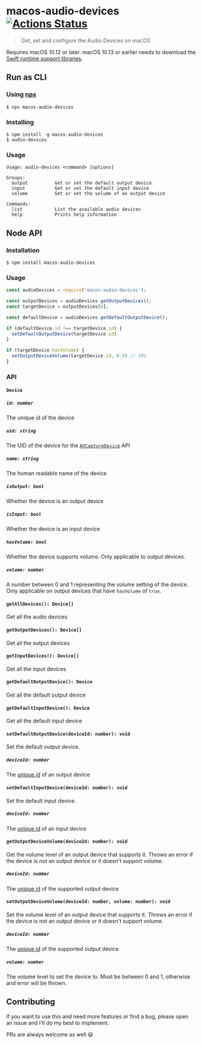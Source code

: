 # macos-audio-devices [![Actions Status](https://github.com/karaggeorge/macos-audio-devices/workflows/Node%20CI/badge.svg)](https://github.com/karaggeorge/macos-audio-devices/actions)


> Get, set and configure the Audio Devices on macOS

Requires macOS 10.12 or later. macOS 10.13 or earlier needs to download the [Swift runtime support libraries](https://support.apple.com/kb/DL1998).

## Run as CLI

### Using [npx](https://github.com/zkat/npx)

```
$ npx macos-audio-devices
```

### Installing

```
$ npm install -g macos-audio-devices
$ audio-devices
```

### Usage

```
Usage: audio-devices <command> [options]

Groups:
  output          Get or set the default output device
  input           Get or set the default input device
  volume          Get or set the volume of an output device

Commands:
  list            List the available audio devices
  help            Prints help information
```

## Node API

### Installation

```
$ npm install macos-audio-devices
```

### Usage

```js
const audioDevices = require('macos-audio-devices');

const outputDevices = audioDevices.getOutputDevices();
const targetDevice = outputDevices[0];

const defaultDevice = audioDevices.getDefaultOutputDevice();

if (defaultDevice.id !== targetDevice.id) {
  setDefaultOutputDevice(targetDevice.id)
}

if (targetDevice.hasVolume) {
  setOutputDeviceVolume(targetDevice.id, 0.5) // 50%
}
```

### API

#### `Device`

##### `id: number`

The unique id of the device 

##### `uid: string`

The UID of the device for the [`AVCaptureDevice`](https://developer.apple.com/documentation/avfoundation/avcapturedevice) API

##### `name: string`

The human readable name of the device

##### `isOutput: bool`

Whether the device is an output device

##### `isInput: bool`

Whether the device is an input device

##### `hasVolume: bool`

Whether the device supports volume. Only applicable to output devices.

##### `volume: number`

A number between 0 and 1 representing the volume setting of the device. Only applicable on output devices that have `hasVolume` of `true`.

#### `getAllDevices(): Device[]`

Get all the audio devices

#### `getOutputDevices(): Device[]`

Get all the output devices

#### `getInputDevices(): Device[]`

Get all the input devices

#### `getDefaultOutputDevice(): Device`

Get all the default output device

#### `getDefaultInputDevice(): Device`

Get all the default input device

#### `setDefaultOutputDevice(deviceId: number): void`

Set the default output device.

##### `deviceId: number`

The [unique id](#id-number) of an output device

#### `setDefaultInputDevice(deviceId: number): void`

Set the default input device.

##### `deviceId: number`

The [unique id](#id-number) of an input device

#### `getOutputDeviceVolume(deviceId: number): void`

Get the volume level of an output device that supports it. Throws an error if the device is not an output device or it doesn't support volume.

##### `deviceId: number`

The [unique id](#id-number) of the supported output device

#### `setOutputDeviceVolume(deviceId: number, volume: number): void`

Set the volume level of an output device that supports it. Throws an error if the device is not an output device or it doesn't support volume.

##### `deviceId: number`

The [unique id](#id-number) of the supported output device

##### `volume: number`

The volume level to set the device to. Must be between 0 and 1, otherwise and error will be thrown.

## Contributing

If you want to use this and need more features or find a bug, please open an issue and I'll do my best to implement.

PRs are always welcome as well 😃

